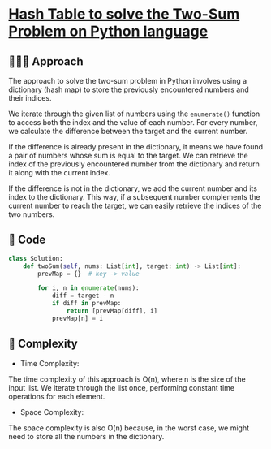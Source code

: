 # [Hash Table to solve the Two-Sum Problem on Python language](https://leetcode.com/problems/two-sum/solutions/3577066/hash-table-to-solve-the-two-sum-problem-on-python-language/)

## 🧑🏻‍💻 Approach

The approach to solve the two-sum problem in Python involves using a dictionary (hash map) to store the previously encountered numbers and their indices.

We iterate through the given list of numbers using the `enumerate()` function to access both the index and the value of each number. For every number, we calculate the difference between the target and the current number.

If the difference is already present in the dictionary, it means we have found a pair of numbers whose sum is equal to the target. We can retrieve the index of the previously encountered number from the dictionary and return it along with the current index.

If the difference is not in the dictionary, we add the current number and its index to the dictionary. This way, if a subsequent number complements the current number to reach the target, we can easily retrieve the indices of the two numbers.

## 🔐 Code

``` python
class Solution:
    def twoSum(self, nums: List[int], target: int) -> List[int]:
        prevMap = {}  # key -> value

        for i, n in enumerate(nums):
            diff = target - n
            if diff in prevMap:
                return [prevMap[diff], i]
            prevMap[n] = i
```

## 🧩 Complexity

- Time Complexity:

The time complexity of this approach is O(n), where n is the size of the input list. We iterate through the list once, performing constant time operations for each element.

- Space Complexity:

The space complexity is also O(n) because, in the worst case, we might need to store all the numbers in the dictionary.
